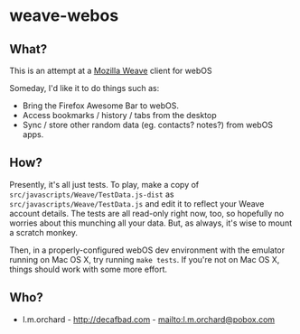 # weave-webos

## What?

This is an attempt at a [Mozilla Weave][1] client for webOS

[1]: http://labs.mozilla.com/projects/weave/

Someday, I'd like it to do things such as:

* Bring the Firefox Awesome Bar to webOS.
* Access bookmarks / history / tabs from the desktop
* Sync / store other random data (eg. contacts? notes?) from webOS apps.

## How?

Presently, it's all just tests.  To play, make a copy of 
`src/javascripts/Weave/TestData.js-dist` as 
`src/javascripts/Weave/TestData.js` and edit it to reflect
your Weave account details.  The tests are all read-only
right now, too, so hopefully no worries about this munching
all your data.  But, as always, it's wise to mount a 
scratch monkey.

Then, in a properly-configured webOS dev environment with the 
emulator running on Mac OS X, try running `make tests`.  If 
you're not on Mac OS X, things should work with some more effort.

## Who?

* l.m.orchard - <http://decafbad.com> - <mailto:l.m.orchard@pobox.com>
